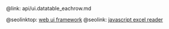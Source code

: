 @link: api/ui.datatable_eachrow.md

@seolinktop: [web ui framework](https://webix.com)
@seolink: [javascript excel reader](https://webix.com/widget/excel_viewer/)
